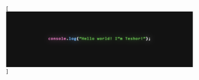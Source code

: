 [![Header](https://github.com/Teshor/Teshor/blob/7063f9320db13b66d20d81a120ee224166844148/github_banner.png)]
